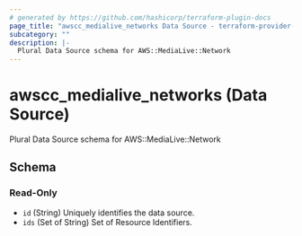 ```yaml
---
# generated by https://github.com/hashicorp/terraform-plugin-docs
page_title: "awscc_medialive_networks Data Source - terraform-provider-awscc"
subcategory: ""
description: |-
  Plural Data Source schema for AWS::MediaLive::Network
---
```


# awscc_medialive_networks (Data Source)

Plural Data Source schema for AWS::MediaLive::Network



<!-- schema generated by tfplugindocs -->
## Schema

### Read-Only

- `id` (String) Uniquely identifies the data source.
- `ids` (Set of String) Set of Resource Identifiers.

